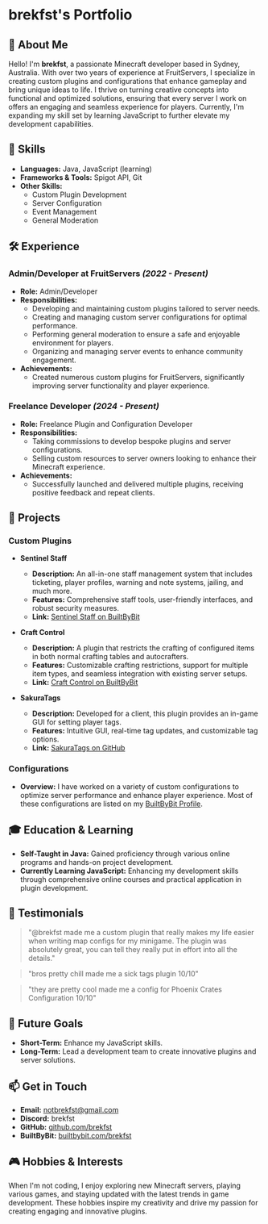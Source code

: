 # brekfst's Portfolio

## 👋 About Me
Hello! I'm **brekfst**, a passionate Minecraft developer based in Sydney, Australia. With over two years of experience at FruitServers, I specialize in creating custom plugins and configurations that enhance gameplay and bring unique ideas to life. I thrive on turning creative concepts into functional and optimized solutions, ensuring that every server I work on offers an engaging and seamless experience for players. Currently, I'm expanding my skill set by learning JavaScript to further elevate my development capabilities.

## 💼 Skills
- **Languages:** Java, JavaScript (learning)
- **Frameworks & Tools:** Spigot API, Git
- **Other Skills:** 
  - Custom Plugin Development
  - Server Configuration
  - Event Management
  - General Moderation

## 🛠️ Experience

### **Admin/Developer at FruitServers** *(2022 - Present)*
- **Role:** Admin/Developer
- **Responsibilities:**
  - Developing and maintaining custom plugins tailored to server needs.
  - Creating and managing custom server configurations for optimal performance.
  - Performing general moderation to ensure a safe and enjoyable environment for players.
  - Organizing and managing server events to enhance community engagement.
- **Achievements:**
  - Created numerous custom plugins for FruitServers, significantly improving server functionality and player experience.

### **Freelance Developer** *(2024 - Present)*
- **Role:** Freelance Plugin and Configuration Developer
- **Responsibilities:**
  - Taking commissions to develop bespoke plugins and server configurations.
  - Selling custom resources to server owners looking to enhance their Minecraft experience.
- **Achievements:**
  - Successfully launched and delivered multiple plugins, receiving positive feedback and repeat clients.

## 📂 Projects

### **Custom Plugins**
- **Sentinel Staff**
  - **Description:** An all-in-one staff management system that includes ticketing, player profiles, warning and note systems, jailing, and much more.
  - **Features:** Comprehensive staff tools, user-friendly interfaces, and robust security measures.
  - **Link:** [Sentinel Staff on BuiltByBit](https://builtbybit.com/resources/sentinel-staff.53953/)

- **Craft Control**
  - **Description:** A plugin that restricts the crafting of configured items in both normal crafting tables and autocrafters.
  - **Features:** Customizable crafting restrictions, support for multiple item types, and seamless integration with existing server setups.
  - **Link:** [Craft Control on BuiltByBit](https://builtbybit.com/resources/craft-control.53819/)

- **SakuraTags**
  - **Description:** Developed for a client, this plugin provides an in-game GUI for setting player tags.
  - **Features:** Intuitive GUI, real-time tag updates, and customizable tag options.
  - **Link:** [SakuraTags on GitHub](https://github.com/Brekfst-Development/SakuraTags)

### **Configurations**
- **Overview:** I have worked on a variety of custom configurations to optimize server performance and enhance player experience. Most of these configurations are listed on my [BuiltByBit Profile](https://builtbybit.com/members/brekfst-dev.465882/).

## 🎓 Education & Learning
- **Self-Taught in Java:** Gained proficiency through various online programs and hands-on project development.
- **Currently Learning JavaScript:** Enhancing my development skills through comprehensive online courses and practical application in plugin development.

## 🌟 Testimonials

> "@brekfst made me a custom plugin that really makes my life easier when writing map configs for my minigame. The plugin was absolutely great, you can tell they really put in effort into all the details."  

> "bros pretty chill made me a sick tags plugin 10/10" 

> "they are pretty cool made me a config for Phoenix Crates Configuration 10/10"  

## 🚀 Future Goals
- **Short-Term:** Enhance my JavaScript skills.
- **Long-Term:** Lead a development team to create innovative plugins and server solutions.

## 📫 Get in Touch
- **Email:** [notbrekfst@gmail.com](mailto:notbrekfst@gmail.com)
- **Discord:** brekfst
- **GitHub:** [github.com/brekfst](https://github.com/Brekfst-Development)
- **BuiltByBit:** [builtbybit.com/brekfst](https://builtbybit.com/members/brekfst-dev.465882/)

## 🎮 Hobbies & Interests
When I'm not coding, I enjoy exploring new Minecraft servers, playing various games, and staying updated with the latest trends in game development. These hobbies inspire my creativity and drive my passion for creating engaging and innovative plugins.
